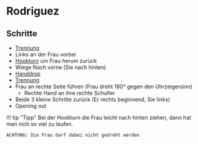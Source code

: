 
# Rodriguez

## Schritte

- [Trennung](Basics.md#trennung)
- Links an der Frau vorbei
- [Hookturn](Basics.md#hookturn) um Frau herum zurück
- Wiege Nach vorne (Sie nach hinten)
- [Handdrop](Handdrop.md)
- [Trennung](Basics.md#trennung)
- Frau an rechte Seite führen (Frau dreht 180° gegen den Uhrzeigersinn)
    - Rechte Hand an ihre rechte Schulter
- Beide 3 kleine Schritte zurück (Er rechts beginnend, Sie links)
- Opening out

!!! tip "Tipp"
    Bei der Hookturn die Frau leicht nach hinten ziehen, dann hat man nich so viel zu laufen.

    ACHTUNG: Die Frau darf dabei nicht gedreht werden
